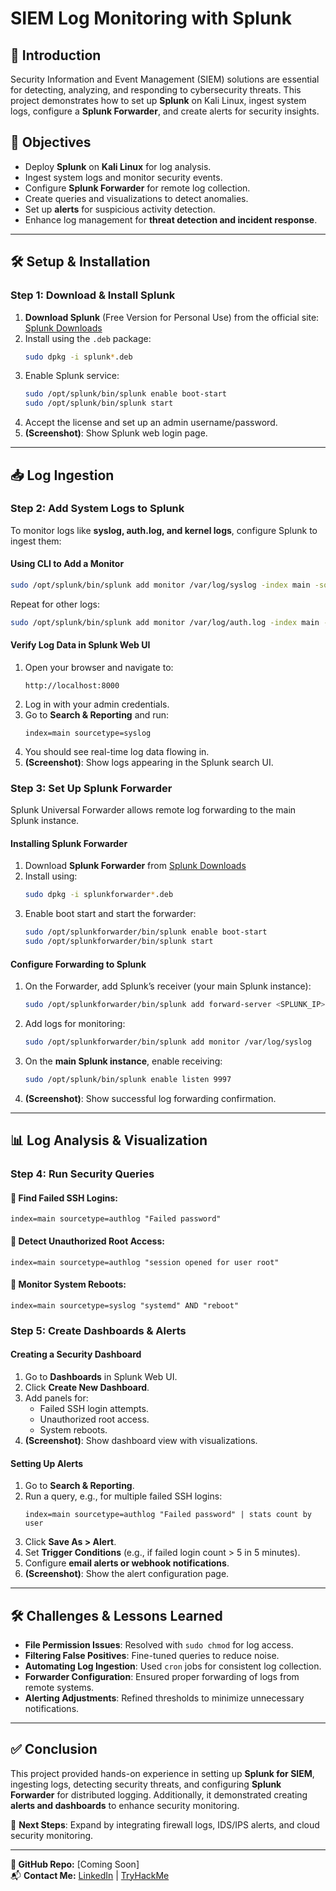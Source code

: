 # SIEM Log Monitoring with Splunk

## 📌 Introduction

Security Information and Event Management (SIEM) solutions are essential for detecting, analyzing, and responding to cybersecurity threats. This project demonstrates how to set up **Splunk** on Kali Linux, ingest system logs, configure a **Splunk Forwarder**, and create alerts for security insights.

## 🎯 Objectives

- Deploy **Splunk** on **Kali Linux** for log analysis.
- Ingest system logs and monitor security events.
- Configure **Splunk Forwarder** for remote log collection.
- Create queries and visualizations to detect anomalies.
- Set up **alerts** for suspicious activity detection.
- Enhance log management for **threat detection and incident response**.

---

## 🛠️ Setup & Installation

### **Step 1: Download & Install Splunk**

1. **Download Splunk** (Free Version for Personal Use) from the official site: [Splunk Downloads](https://www.splunk.com/en_us/download.html)
2. Install using the `.deb` package:
   ```bash
   sudo dpkg -i splunk*.deb
   ```
3. Enable Splunk service:
   ```bash
   sudo /opt/splunk/bin/splunk enable boot-start
   sudo /opt/splunk/bin/splunk start
   ```
4. Accept the license and set up an admin username/password.
5. **(Screenshot)**: Show Splunk web login page.

---

## 📥 Log Ingestion

### **Step 2: Add System Logs to Splunk**

To monitor logs like **syslog, auth.log, and kernel logs**, configure Splunk to ingest them:

#### **Using CLI to Add a Monitor**

```bash
sudo /opt/splunk/bin/splunk add monitor /var/log/syslog -index main -sourcetype syslog
```

Repeat for other logs:

```bash
sudo /opt/splunk/bin/splunk add monitor /var/log/auth.log -index main -sourcetype authlog
```

#### **Verify Log Data in Splunk Web UI**

1. Open your browser and navigate to:
   ```
   http://localhost:8000
   ```
2. Log in with your admin credentials.
3. Go to **Search & Reporting** and run:
   ```
   index=main sourcetype=syslog
   ```
4. You should see real-time log data flowing in.
5. **(Screenshot)**: Show logs appearing in the Splunk search UI.

### **Step 3: Set Up Splunk Forwarder**

Splunk Universal Forwarder allows remote log forwarding to the main Splunk instance.

#### **Installing Splunk Forwarder**

1. Download **Splunk Forwarder** from [Splunk Downloads](https://www.splunk.com/en_us/download.html)
2. Install using:
   ```bash
   sudo dpkg -i splunkforwarder*.deb
   ```
3. Enable boot start and start the forwarder:
   ```bash
   sudo /opt/splunkforwarder/bin/splunk enable boot-start
   sudo /opt/splunkforwarder/bin/splunk start
   ```

#### **Configure Forwarding to Splunk**

1. On the Forwarder, add Splunk’s receiver (your main Splunk instance):
   ```bash
   sudo /opt/splunkforwarder/bin/splunk add forward-server <SPLUNK_IP>:9997 -auth admin:password
   ```
2. Add logs for monitoring:
   ```bash
   sudo /opt/splunkforwarder/bin/splunk add monitor /var/log/syslog
   ```
3. On the **main Splunk instance**, enable receiving:
   ```bash
   sudo /opt/splunk/bin/splunk enable listen 9997
   ```
4. **(Screenshot)**: Show successful log forwarding confirmation.

---

## 📊 Log Analysis & Visualization

### **Step 4: Run Security Queries**

#### 🔎 Find Failed SSH Logins:

```spl
index=main sourcetype=authlog "Failed password"
```

#### 🔎 Detect Unauthorized Root Access:

```spl
index=main sourcetype=authlog "session opened for user root"
```

#### 🔎 Monitor System Reboots:

```spl
index=main sourcetype=syslog "systemd" AND "reboot"
```

### **Step 5: Create Dashboards & Alerts**

#### **Creating a Security Dashboard**

1. Go to **Dashboards** in Splunk Web UI.
2. Click **Create New Dashboard**.
3. Add panels for:
   - Failed SSH login attempts.
   - Unauthorized root access.
   - System reboots.
4. **(Screenshot)**: Show dashboard view with visualizations.

#### **Setting Up Alerts**

1. Go to **Search & Reporting**.
2. Run a query, e.g., for multiple failed SSH logins:
   ```spl
   index=main sourcetype=authlog "Failed password" | stats count by user
   ```
3. Click **Save As > Alert**.
4. Set **Trigger Conditions** (e.g., if failed login count > 5 in 5 minutes).
5. Configure **email alerts or webhook notifications**.
6. **(Screenshot)**: Show the alert configuration page.

---

## 🛠️ Challenges & Lessons Learned

- **File Permission Issues**: Resolved with `sudo chmod` for log access.
- **Filtering False Positives**: Fine-tuned queries to reduce noise.
- **Automating Log Ingestion**: Used `cron` jobs for consistent log collection.
- **Forwarder Configuration**: Ensured proper forwarding of logs from remote systems.
- **Alerting Adjustments**: Refined thresholds to minimize unnecessary notifications.

---

## ✅ Conclusion

This project provided hands-on experience in setting up **Splunk for SIEM**, ingesting logs, detecting security threats, and configuring **Splunk Forwarder** for distributed logging. Additionally, it demonstrated creating **alerts and dashboards** to enhance security monitoring.

🔹 **Next Steps**: Expand by integrating firewall logs, IDS/IPS alerts, and cloud security monitoring.

---

**🚀 GitHub Repo:** [Coming Soon]  \
📬 **Contact Me:** [LinkedIn](https://www.linkedin.com/in/emmanuelajayi) | [TryHackMe](https://tryhackme.com/p/EmmySec)

